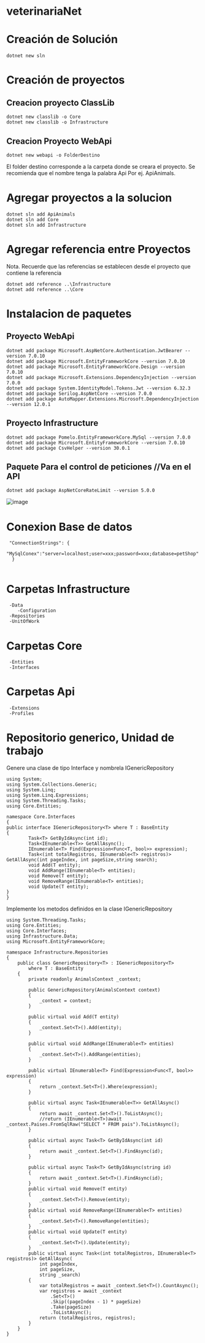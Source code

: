 # veterinariaNet
# Creación de Solución

```
dotnet new sln
```

# Creación de proyectos

## Creacion proyecto ClassLib

```
dotnet new classlib -o Core
dotnet new classlib -o Infrastructure
```

## Creacion Proyecto WebApi

```
dotnet new webapi -o FolderDestino
```

El folder destino corresponde a la carpeta donde se creara el proyecto. Se recomienda que el nombre tenga la palabra Api Por ej. ApiAnimals.

# Agregar proyectos a la solucion

```
dotnet sln add ApiAnimals
dotnet sln add Core
dotnet sln add Infrastructure
```

# Agregar referencia entre Proyectos

Nota. Recuerde que las referencias se establecen desde el proyecto que contiene la referencia

```
dotnet add reference ..\Infrastructure
dotnet add reference ..\Core
```

# Instalacion de paquetes

## Proyecto WebApi

```
dotnet add package Microsoft.AspNetCore.Authentication.JwtBearer --version 7.0.10
dotnet add package Microsoft.EntityFrameworkCore --version 7.0.10
dotnet add package Microsoft.EntityFrameworkCore.Design --version 7.0.10
dotnet add package Microsoft.Extensions.DependencyInjection --version 7.0.0
dotnet add package System.IdentityModel.Tokens.Jwt --version 6.32.3
dotnet add package Serilog.AspNetCore --version 7.0.0
dotnet add package AutoMapper.Extensions.Microsoft.DependencyInjection --version 12.0.1

```

## Proyecto Infrastructure

```
dotnet add package Pomelo.EntityFrameworkCore.MySql --version 7.0.0
dotnet add package Microsoft.EntityFrameworkCore --version 7.0.10
dotnet add package CsvHelper --version 30.0.1

```
## Paquete Para el control de peticiones //Va en el API

```
dotnet add package AspNetCoreRateLimit --version 5.0.0

```
![image](https://drive.google.com/uc?export=view&id=1pst95gYdKZcRnal7iGLq47HFKBkr4lsm)

# Conexion Base de datos
```
 "ConnectionStrings": {
    "MySqlConex":"server=localhost;user=xxx;password=xxx;database=petShop"
  }
  
```
# Carpetas Infrastructure 
```
 -Data
    -Configuration
 -Repositories
 -UnitOfWork
```
# Carpetas Core
```
 -Entities
 -Interfaces
```
# Carpetas Api
```
 -Extensions
 -Profiles
```
# Repositorio generico, Unidad de trabajo

Genere una clase de tipo Interface y nombrela IGenericRepository

```
using System;
using System.Collections.Generic;
using System.Linq;
using System.Linq.Expressions;
using System.Threading.Tasks;
using Core.Entities;

namespace Core.Interfaces
{
public interface IGenericRepository<T> where T : BaseEntity
{
        Task<T> GetByIdAsync(int id);
        Task<IEnumerable<T>> GetAllAsync();
        IEnumerable<T> Find(Expression<Func<T, bool>> expression);
        Task<(int totalRegistros, IEnumerable<T> registros)> GetAllAsync(int pageIndex, int pageSize,string search);
        void Add(T entity);
        void AddRange(IEnumerable<T> entities);
        void Remove(T entity);
        void RemoveRange(IEnumerable<T> entities);
        void Update(T entity);        
}
}
```

Implemente los metodos definidos en la clase IGenericRepository

```
using System.Threading.Tasks;
using Core.Entities;
using Core.Interfaces;
using Infrastructure.Data;
using Microsoft.EntityFrameworkCore;

namespace Infrastructure.Repositories
{
    public class GenericRepository<T> : IGenericRepository<T>
        where T : BaseEntity
    {
        private readonly AnimalsContext _context;

        public GenericRepository(AnimalsContext context)
        {
            _context = context;
        }

        public virtual void Add(T entity)
        {
            _context.Set<T>().Add(entity);
        }

        public virtual void AddRange(IEnumerable<T> entities)
        {
            _context.Set<T>().AddRange(entities);
        }

        public virtual IEnumerable<T> Find(Expression<Func<T, bool>> expression)
        {
            return _context.Set<T>().Where(expression);
        }

        public virtual async Task<IEnumerable<T>> GetAllAsync()
        {
            return await _context.Set<T>().ToListAsync();
            //return (IEnumerable<T>)await _context.Paises.FromSqlRaw("SELECT * FROM pais").ToListAsync();
        }

        public virtual async Task<T> GetByIdAsync(int id)
        {
            return await _context.Set<T>().FindAsync(id);
        }

        public virtual async Task<T> GetByIdAsync(string id)
        {
            return await _context.Set<T>().FindAsync(id);
        }
        public virtual void Remove(T entity)
        {
            _context.Set<T>().Remove(entity);
        }
        public virtual void RemoveRange(IEnumerable<T> entities)
        {
            _context.Set<T>().RemoveRange(entities);
        }
        public virtual void Update(T entity)
        {
            _context.Set<T>().Update(entity);
        }
        public virtual async Task<(int totalRegistros, IEnumerable<T> registros)> GetAllAsync(
            int pageIndex,
            int pageSize,
            string _search)
        {
            var totalRegistros = await _context.Set<T>().CountAsync();
            var registros = await _context
                .Set<T>()
                .Skip((pageIndex - 1) * pageSize)
                .Take(pageSize)
                .ToListAsync();
            return (totalRegistros, registros);
        }
    }
}
```
